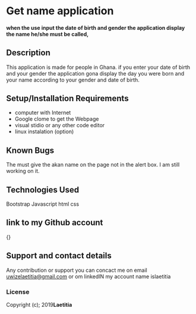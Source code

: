 # Get name application
#### when the use input the date of birth and gender the application display the name he/she must be called, 

## Description
This application is made  for people in Ghana.
if you enter your date of birth and  your gender the application gona display the day you were born and your name according to your gender and date of birth.


## Setup/Installation Requirements
* computer with Internet
* Google clome to get the Webpage
* visual stidio or any other code editor
* linux instalation (option)


## Known Bugs
The must give the akan name on the page not in the alert box.
I am still working on it.

## Technologies Used
Bootstrap
Javascript
html
css 
## link to my Github account
{}
## Support and contact details
Any contribution or support you can concact me on email uwizelaetitia@gmail.com   or om linkedIN my account name islaetitia
### License
Copyright (c); 2019**Laetitia**
  

